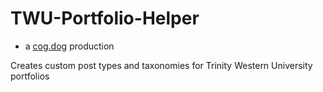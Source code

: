 # TWU-Portfolio-Helper

* a [cog.dog](https://cog.dog) production

Creates custom post types and taxonomies for Trinity Western University portfolios